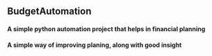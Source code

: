 ## BudgetAutomation
#### A simple python automation project that helps in financial planning 
#### A simple way of improving planing, along  with good insight

